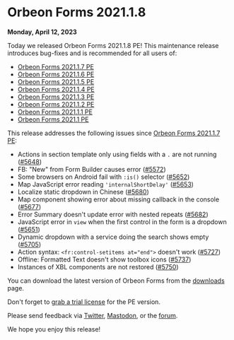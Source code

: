 # Orbeon Forms 2021.1.8

__Monday, April 12, 2023__

Today we released Orbeon Forms 2021.1.8 PE! This maintenance release introduces bug-fixes and is recommended for all users of:

- [Orbeon Forms 2021.1.7 PE](orbeon-forms-2021.1.7.md)
- [Orbeon Forms 2021.1.6 PE](orbeon-forms-2021.1.6.md)
- [Orbeon Forms 2021.1.5 PE](orbeon-forms-2021.1.5.md)
- [Orbeon Forms 2021.1.4 PE](orbeon-forms-2021.1.4.md)
- [Orbeon Forms 2021.1.3 PE](orbeon-forms-2021.1.3.md)
- [Orbeon Forms 2021.1.2 PE](orbeon-forms-2021.1.2.md)
- [Orbeon Forms 2021.1.1 PE](orbeon-forms-2021.1.1.md)
- [Orbeon Forms 2021.1 PE](orbeon-forms-2021.1.md)

This release addresses the following issues since [Orbeon Forms 2021.1.7 PE](orbeon-forms-2021.1.7.md):

- Actions in section template only using fields with a `.` are not running ([\#5648](https://github.com/orbeon/orbeon-forms/issues/5648))
- FB: "New" from Form Builder causes error ([\#5572](https://github.com/orbeon/orbeon-forms/issues/5572))
- Some browsers on Android fail with `:is()` selector ([\#5652](https://github.com/orbeon/orbeon-forms/issues/5652))
- Map JavaScript error reading `'internalShortDelay'` ([\#5653](https://github.com/orbeon/orbeon-forms/issues/5653))
- Localize static dropdown in Chinese ([\#5680](https://github.com/orbeon/orbeon-forms/issues/5680))
- Map component showing error about missing callback in the console ([\#5677](https://github.com/orbeon/orbeon-forms/issues/5677))
- Error Summary doesn't update error with nested repeats ([\#5682](https://github.com/orbeon/orbeon-forms/issues/5682))
- JavaScript error in `view` when the first control in the form is a dropdown ([\#5651](https://github.com/orbeon/orbeon-forms/issues/5651))
- Dynamic dropdown with a service doing the search shows empty ([\#5705](https://github.com/orbeon/orbeon-forms/issues/5705))
- Action syntax: `<fr:control-setitems at="end">` doesn't work ([\#5727](https://github.com/orbeon/orbeon-forms/issues/5727))
- Offline: Formatted Text doesn't show toolbox icons ([\#5737](https://github.com/orbeon/orbeon-forms/issues/5737))
- Instances of XBL components are not restored ([\#5750](https://github.com/orbeon/orbeon-forms/issues/5750))

You can download the latest version of Orbeon Forms from the [downloads](https://www.orbeon.com/download) page.

Don't forget to [grab a trial license](https://prod.orbeon.com/prod/fr/orbeon/register/new) for the PE version.

Please send feedback via [Twitter](https://twitter.com/orbeon), [Mastodon](https://mastodon.social/@orbeon), or the [forum](https://www.orbeon.com/community).

We hope you enjoy this release!
